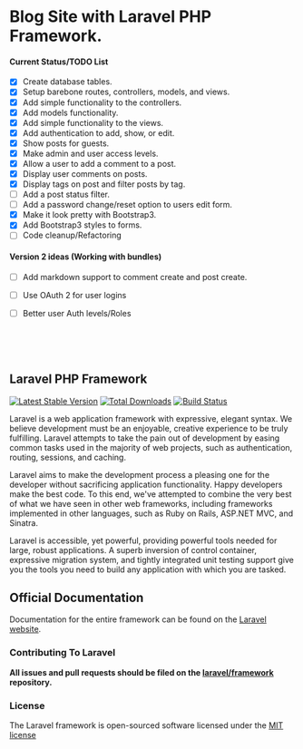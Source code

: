 # Blog Site with Laravel PHP Framework. 

#### Current Status/TODO List
- [x] Create database tables.
- [x] Setup barebone routes, controllers, models, and views.
- [x] Add simple functionality to the controllers.
- [x] Add models functionality.
- [x] Add simple functionality to the views.
- [x] Add authentication to add, show, or edit.
- [x] Show posts for guests.
- [x] Make admin and user access levels.
- [x] Allow a user to add a comment to a post.
- [x] Display user comments on posts.
- [x] Display tags on post and filter posts by tag.
- [ ] Add a post status filter.
- [ ] Add a password change/reset option to users edit form.
- [x] Make it look pretty with Bootstrap3.
- [x] Add Bootstrap3 styles to forms.
- [ ] Code cleanup/Refactoring

#### Version 2 ideas (Working with bundles)
- [ ] Add markdown support to comment create and post create.
- [ ] Use OAuth 2 for user logins
- [ ] Better user Auth levels/Roles


<br><br><br>


## Laravel PHP Framework

[![Latest Stable Version](https://poser.pugx.org/laravel/framework/version.png)](https://packagist.org/packages/laravel/framework) [![Total Downloads](https://poser.pugx.org/laravel/framework/d/total.png)](https://packagist.org/packages/laravel/framework) [![Build Status](https://travis-ci.org/laravel/framework.png)](https://travis-ci.org/laravel/framework)

Laravel is a web application framework with expressive, elegant syntax. We believe development must be an enjoyable, creative experience to be truly fulfilling. Laravel attempts to take the pain out of development by easing common tasks used in the majority of web projects, such as authentication, routing, sessions, and caching.

Laravel aims to make the development process a pleasing one for the developer without sacrificing application functionality. Happy developers make the best code. To this end, we've attempted to combine the very best of what we have seen in other web frameworks, including frameworks implemented in other languages, such as Ruby on Rails, ASP.NET MVC, and Sinatra.

Laravel is accessible, yet powerful, providing powerful tools needed for large, robust applications. A superb inversion of control container, expressive migration system, and tightly integrated unit testing support give you the tools you need to build any application with which you are tasked.

## Official Documentation

Documentation for the entire framework can be found on the [Laravel website](http://laravel.com/docs).

### Contributing To Laravel

**All issues and pull requests should be filed on the [laravel/framework](http://github.com/laravel/framework) repository.**

### License

The Laravel framework is open-sourced software licensed under the [MIT license](http://opensource.org/licenses/MIT)
